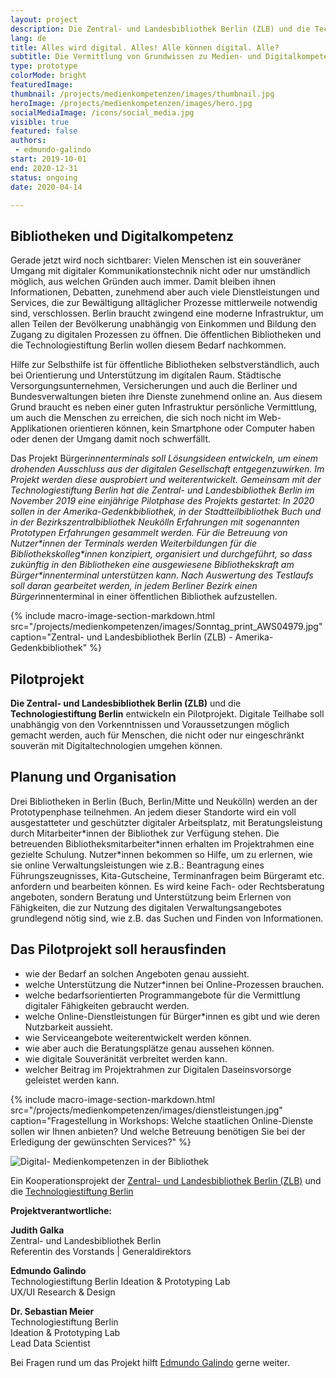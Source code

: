 ```yaml
---
layout: project
description: Die Zentral- und Landesbibliothek Berlin (ZLB) und die Technologiestiftung Berlin entwickeln gemeinsam ein Pilotprojekt mit dem Ziel, Bürgerinnen Grundwissen zu Medien- und Digitalkompetenzen zu vermitteln, damit Bürgerinnen die zunehmenden Serviceangebote staatlicher Dienstleistungen sicher und selbständig erledigen können und dabei eine vollwertige gesellschaftliche Teilhabe, auch dort, wo sich diese auf digitale Prozesse stützt, erlangen können.
lang: de
title: Alles wird digital. Alles! Alle können digital. Alle?
subtitle: Die Vermittlung von Grundwissen zu Medien- und Digitalkompetenzen in der Bibliothek ist das Ziel des gemeinsamen Pilotprojektes der Zentral- und Landesbibliothek Berlin (ZLB) und der Technologiestiftung Berlin.
type: prototype
colorMode: bright
featuredImage: 
thumbnail: /projects/medienkompetenzen/images/thumbnail.jpg
heroImage: /projects/medienkompetenzen/images/hero.jpg
socialMediaImage: /icons/social_media.jpg
visible: true
featured: false
authors: 
 - edmundo-galindo
start: 2019-10-01
end: 2020-12-31
status: ongoing
date: 2020-04-14

---
```


## Bibliotheken und Digitalkompetenz

Gerade jetzt wird noch sichtbarer: Vielen Menschen ist ein souveräner Umgang mit digitaler Kommunikationstechnik nicht oder nur umständlich möglich, aus welchen Gründen auch immer. Damit bleiben ihnen Informationen, Debatten, zunehmend aber auch viele Dienstleistungen und Services, die zur Bewältigung alltäglicher Prozesse mittlerweile notwendig sind, verschlossen. Berlin braucht zwingend eine moderne Infrastruktur, um allen Teilen der Bevölkerung unabhängig von Einkommen und Bildung den Zugang zu digitalen Prozessen zu öffnen. Die öffentlichen Bibliotheken und die Technologiestiftung Berlin wollen diesem Bedarf nachkommen.

Hilfe zur Selbsthilfe ist für öffentliche Bibliotheken selbstverständlich, auch bei Orientierung und Unterstützung im digitalen Raum. Städtische Versorgungsunternehmen, Versicherungen und auch die Berliner und Bundesverwaltungen bieten ihre Dienste zunehmend online an. Aus diesem Grund braucht es neben einer guten Infrastruktur persönliche Vermittlung, um auch die Menschen zu erreichen, die sich noch nicht im Web-Applikationen orientieren können, kein Smartphone oder Computer haben oder denen der Umgang damit noch schwerfällt. 

Das Projekt Bürger*innenterminals soll Lösungsideen entwickeln, um einem drohenden Ausschluss aus der digitalen Gesellschaft entgegenzuwirken. Im Projekt werden diese ausprobiert und weiterentwickelt.
Gemeinsam mit der Technologiestiftung Berlin hat die Zentral- und Landesbibliothek Berlin im November 2019 eine einjährige Pilotphase des Projekts gestartet: In 2020 sollen in der Amerika-Gedenkbibliothek, in der Stadtteilbibliothek Buch und in der Bezirkszentralbibliothek Neukölln Erfahrungen mit sogenannten Prototypen Erfahrungen gesammelt werden. Für die Betreuung von Nutzer\*innen der Terminals werden Weiterbildungen für die Bibliothekskolleg\*innen konzipiert, organisiert und durchgeführt, so dass zukünftig in den Bibliotheken eine ausgewiesene Bibliothekskraft am Bürger\*innenterminal unterstützen kann. Nach Auswertung des Testlaufs soll daran gearbeitet werden, in jedem Berliner Bezirk einen Bürger*innenterminal in einer öffentlichen Bibliothek aufzustellen. 

{% include macro-image-section-markdown.html src="/projects/medienkompetenzen/images/Sonntag_print_AWS04979.jpg" caption="Zentral- und Landesbibliothek Berlin (ZLB) - Amerika-Gedenkbibliothek" %}

## Pilotprojekt

**Die Zentral- und Landesbibliothek Berlin (ZLB)** und die **Technologiestiftung Berlin** entwickeln ein Pilotprojekt.  Digitale Teilhabe soll unabhängig von den Vorkenntnissen und Voraussetzungen möglich gemacht werden, auch für Menschen, die nicht oder nur eingeschränkt souverän mit Digitaltechnologien umgehen können.

## Planung und Organisation

Drei Bibliotheken in Berlin (Buch, Berlin/Mitte und Neukölln) werden an der Prototypenphase teilnehmen. An jedem dieser Standorte wird ein voll ausgestatteter und geschützter digitaler Arbeitsplatz, mit Beratungsleistung durch Mitarbeiter\*innen der Bibliothek zur Verfügung stehen. Die betreuenden Bibliotheksmitarbeiter\*innen erhalten im Projektrahmen eine gezielte Schulung. Nutzer*innen bekommen so Hilfe, um zu erlernen, wie sie online Verwaltungsleistungen wie z.B.: Beantragung eines Führungszeugnisses, Kita-Gutscheine, Terminanfragen beim Bürgeramt etc. anfordern und bearbeiten können.
Es wird keine Fach- oder Rechtsberatung angeboten, sondern Beratung und Unterstützung beim Erlernen von Fähigkeiten, die zur Nutzung des digitalen Verwaltungsangebotes grundlegend nötig sind, wie z.B. das Suchen und Finden von Informationen.


## Das Pilotprojekt soll herausfinden

- wie der Bedarf an solchen Angeboten genau aussieht.
- welche Unterstützung die Nutzer\*innen bei Online-Prozessen brauchen.
- welche bedarfsorientierten Programmangebote für die Vermittlung digitaler Fähigkeiten gebraucht werden.
- welche Online-Dienstleistungen für Bürger\*innen es gibt und wie deren Nutzbarkeit aussieht.
- wie Serviceangebote weiterentwickelt werden können.
- wie aber auch die Beratungsplätze genau aussehen können.
- wie digitale Souveränität verbreitet werden kann.
- welcher Beitrag im Projektrahmen zur Digitalen Daseinsvorsorge geleistet werden kann.

{% include macro-image-section-markdown.html src="/projects/medienkompetenzen/images/dienstleistungen.jpg" caption="Fragestellung in Workshops: Welche staatlichen Online-Dienste sollen wir Ihnen anbieten? Und welche Betreuung benötigen Sie bei der Erledigung der gewünschten Services?" %}

![Digital- Medienkompetenzen in der Bibliothek](/projects/medienkompetenzen/images/thumbnail.jpg)

Ein Kooperationsprojekt der [Zentral- und Landesbibliothek Berlin (ZLB)](https://www.zlb.de/) und die [Technologiestiftung Berlin](https://www.technologiestiftung-berlin.de/de/startseite/)

**Projektverantwortliche:**

**Judith Galka**  
Zentral- und Landesbibliothek Berlin  
Referentin des Vorstands | Generaldirektors

**Edmundo Galindo**  
Technologiestiftung Berlin 
Ideation & Prototyping Lab  
UX/UI Research & Design

**Dr. Sebastian Meier**  
Technologiestiftung Berlin  
Ideation & Prototyping Lab  
Lead Data Scientist

Bei Fragen rund um das Projekt hilft [Edmundo Galindo](mailto:galindo@technologiestiftung-berlin.de) gerne weiter.